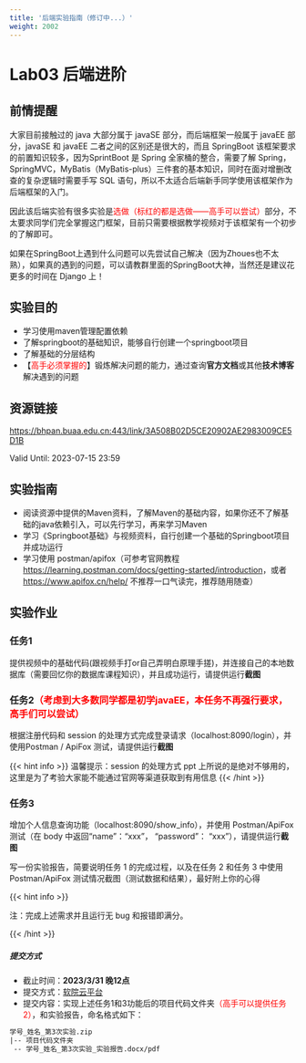 ```yaml
---
title: '后端实验指南（修订中...）'
weight: 2002
---
```


# Lab03 后端进阶

## 前情提醒

大家目前接触过的 java 大部分属于 javaSE 部分，而后端框架一般属于 javaEE 部分，javaSE 和 javaEE 二者之间的区别还是很大的，而且 SpringBoot 该框架要求的前置知识较多，因为SprintBoot 是 Spring 全家桶的整合，需要了解 Spring，SpringMVC，MyBatis（MyBatis-plus）三件套的基本知识，同时在面对增删改查的复杂逻辑时需要手写 SQL 语句，所以不太适合后端新手同学使用该框架作为后端框架的入门。

因此该后端实验有很多实验是<span style="color: red">选做（标红的都是选做——高手可以尝试）</span>部分，不太要求同学们完全掌握这门框架，目前只需要根据教学视频对于该框架有一个初步的了解即可。

如果在SpringBoot上遇到什么问题可以先尝试自己解决（因为Zhoues也不太熟），如果真的遇到的问题，可以请教群里面的SpringBoot大神，当然还是建议花更多的时间在 Django 上！

## 实验目的

- 学习使用maven管理配置依赖
- 了解springboot的基础知识，能够自行创建一个springboot项目
- 了解基础的分层结构
- 【<span style="color: red">高手必须掌握的</span>】锻炼解决问题的能力，通过查询**官方文档**或其他**技术博客**解决遇到的问题

## 资源链接

https://bhpan.buaa.edu.cn:443/link/3A508B02D5CE20902AE2983009CE5D1B</a>

Valid Until: 2023-07-15 23:59

## 实验指南

- 阅读资源中提供的Maven资料，了解Maven的基础内容，如果你还不了解基础的java依赖引入，可以先行学习，再来学习Maven
- 学习《Springboot基础》与视频资料，自行创建一个基础的Springboot项目并成功运行
- 学习使用 postman/apifox（可参考官网教程<a href="https://learning.postman.com/docs/getting-started/introduction" target="_blank">https://learning.postman.com/docs/getting-started/introduction</a>，或者 https://www.apifox.cn/help/ 不推荐一口气读完，推荐随用随查）

## 实验作业

### 任务1

提供视频中的基础代码(跟视频手打or自己弄明白原理手搓)，并连接自己的本地数据库（需要回忆你的数据库课程知识），并且成功运行，请提供运行**截图**

### 任务2<span style="color: red">（考虑到大多数同学都是初学javaEE，本任务不再强行要求，高手们可以尝试）</span>

根据注册代码和 session 的处理方式完成登录请求（localhost:8090/login），并使用Postman / ApiFox 测试，请提供运行**截图**

{{< hint info >}}
温馨提示：session 的处理方式 ppt 上所说的是绝对不够用的，这里是为了考验大家能不能通过官网等渠道获取到有用信息
{{< /hint >}}

### 任务3

增加个人信息查询功能（localhost:8090/show_info），并使用 Postman/ApiFox 测试（在 body 中返回“name”：“xxx”， “password”： “xxx”），请提供运行**截图**

写一份实验报告，简要说明任务 1 的完成过程，以及在任务 2 和任务 3 中使用 Postman/ApiFox 测试情况截图（测试数据和结果），最好附上你的心得

{{< hint info >}}

注：完成上述需求并且运行无 bug 和报错即满分。

{{< /hint >}}

##### 提交方式

- 截止时间：**2023/3/31 晚12点**
- 提交方式：<a href="https://scs.buaa.edu.cn/" target="_blank">软院云平台</a>
- 提交内容：实现上述任务1和3功能后的项目代码文件夹<span style="color: red">（高手可以提供任务2）</span>，和实验报告，命名格式如下：


```txt
学号_姓名_第3次实验.zip
|-- 项目代码文件夹
 -- 学号_姓名_第3次实验_实验报告.docx/pdf
```

